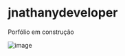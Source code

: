 # jnathanydeveloper
Porfólio em construção

![image](https://github.com/JessicaNathany/jnathanydeveloper/assets/11943572/c4d0d6cd-440a-4a93-82b8-76a9b9bb7fa0)
